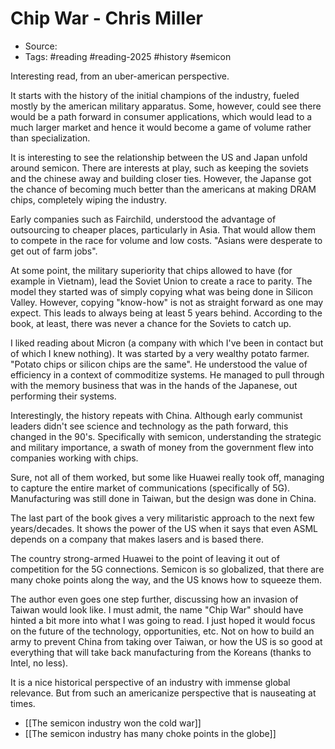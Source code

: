 # Chip War - Chris Miller

- Source:
- Tags: #reading #reading-2025 #history #semicon

Interesting read, from an uber-american perspective. 

It starts with the history of the initial champions of the industry, fueled mostly by the american military apparatus. Some, however, could see there would be a path forward in consumer applications, which would lead to a much larger market and hence it would become a game of volume rather than specialization. 

It is interesting to see the relationship between the US and Japan unfold around semicon. There are interests at play, such as keeping the soviets and the chinese away and building closer ties. However, the Japanse got the chance of becoming much better than the americans at making DRAM chips, completely wiping the industry. 

Early companies such as Fairchild, understood the advantage of outsourcing to cheaper places, particularly in Asia. That would allow them to compete in the race for volume and low costs. "Asians were desperate to get out of farm jobs". 

At some point, the military superiority that chips allowed to have (for example in Vietnam), lead the Soviet Union to create a race to parity. The model they started was of simply copying what was being done in Silicon Valley. However, copying "know-how" is not as straight forward as one may expect. This leads to always being at least 5 years behind. According to the book, at least, there was never a chance for the Soviets to catch up. 

I liked reading about Micron (a company with which I've been in contact but of which I knew nothing). It was started by a very wealthy potato farmer. "Potato chips or silicon chips are the same". He understood the value of efficiency in a context of commoditize systems. He managed to pull through with the memory business that was in the hands of the Japanese, out performing their systems. 

Interestingly, the history repeats with China. Although early communist leaders didn't see science and technology as the path forward, this changed in the 90's. Specifically with semicon, understanding the strategic and military importance, a swath of money from the government flew into companies working with chips. 

Sure, not all of them worked, but some like Huawei really took off, managing to capture the entire market of communications (specifically of 5G). Manufacturing was still done in Taiwan, but the design was done in China. 

The last part of the book gives a very militaristic approach to the next few years/decades. It shows the power of the US when it says that even ASML depends on a company that makes lasers and is based there. 

The country strong-armed Huawei to the point of leaving it out of competition for the 5G connections. Semicon is so globalized, that there are many choke points along the way, and the US knows how to squeeze them. 

The author even goes one step further, discussing how an invasion of Taiwan would look like. I must admit, the name "Chip War" should have hinted a bit more into what I was going to read. I just hoped it would focus on the future of the technology, opportunities, etc. Not on how to build an army to prevent China from taking over Taiwan, or how the US is so good at everything that will take back manufacturing from the Koreans (thanks to Intel, no less). 

It is a nice historical perspective of an industry with immense global relevance. But from such an americanize perspective that is nauseating at times. 

- [[The semicon industry won the cold war]]
- [[The semicon industry has many choke points in the globe]]
